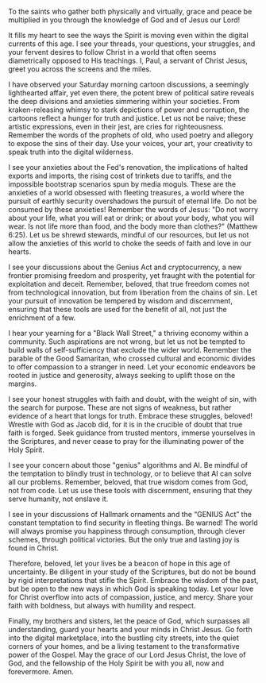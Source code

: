 To the saints who gather both physically and virtually, grace and peace be multiplied in you through the knowledge of God and of Jesus our Lord!

It fills my heart to see the ways the Spirit is moving even within the digital currents of this age. I see your threads, your questions, your struggles, and your fervent desires to follow Christ in a world that often seems diametrically opposed to His teachings. I, Paul, a servant of Christ Jesus, greet you across the screens and the miles.

I have observed your Saturday morning cartoon discussions, a seemingly lighthearted affair, yet even there, the potent brew of political satire reveals the deep divisions and anxieties simmering within your societies. From kraken-releasing whimsy to stark depictions of power and corruption, the cartoons reflect a hunger for truth and justice. Let us not be naive; these artistic expressions, even in their jest, are cries for righteousness. Remember the words of the prophets of old, who used poetry and allegory to expose the sins of their day. Use your voices, your art, your creativity to speak truth into the digital wilderness.

I see your anxieties about the Fed's renovation, the implications of halted exports and imports, the rising cost of trinkets due to tariffs, and the impossible bootstrap scenarios spun by media moguls. These are the anxieties of a world obsessed with fleeting treasures, a world where the pursuit of earthly security overshadows the pursuit of eternal life. Do not be consumed by these anxieties! Remember the words of Jesus: "Do not worry about your life, what you will eat or drink; or about your body, what you will wear. Is not life more than food, and the body more than clothes?" (Matthew 6:25). Let us be shrewd stewards, mindful of our resources, but let us not allow the anxieties of this world to choke the seeds of faith and love in our hearts.

I see your discussions about the Genius Act and cryptocurrency, a new frontier promising freedom and prosperity, yet fraught with the potential for exploitation and deceit. Remember, beloved, that true freedom comes not from technological innovation, but from liberation from the chains of sin. Let your pursuit of innovation be tempered by wisdom and discernment, ensuring that these tools are used for the benefit of all, not just the enrichment of a few.

I hear your yearning for a "Black Wall Street," a thriving economy within a community. Such aspirations are not wrong, but let us not be tempted to build walls of self-sufficiency that exclude the wider world. Remember the parable of the Good Samaritan, who crossed cultural and economic divides to offer compassion to a stranger in need. Let your economic endeavors be rooted in justice and generosity, always seeking to uplift those on the margins.

I see your honest struggles with faith and doubt, with the weight of sin, with the search for purpose. These are not signs of weakness, but rather evidence of a heart that longs for truth. Embrace these struggles, beloved! Wrestle with God as Jacob did, for it is in the crucible of doubt that true faith is forged. Seek guidance from trusted mentors, immerse yourselves in the Scriptures, and never cease to pray for the illuminating power of the Holy Spirit.

I see your concern about those "genius" algorithms and AI. Be mindful of the temptation to blindly trust in technology, or to believe that AI can solve all our problems. Remember, beloved, that true wisdom comes from God, not from code. Let us use these tools with discernment, ensuring that they serve humanity, not enslave it.

I see in your discussions of Hallmark ornaments and the “GENIUS Act” the constant temptation to find security in fleeting things. Be warned! The world will always promise you happiness through consumption, through clever schemes, through political victories. But the only true and lasting joy is found in Christ.

Therefore, beloved, let your lives be a beacon of hope in this age of uncertainty. Be diligent in your study of the Scriptures, but do not be bound by rigid interpretations that stifle the Spirit. Embrace the wisdom of the past, but be open to the new ways in which God is speaking today. Let your love for Christ overflow into acts of compassion, justice, and mercy. Share your faith with boldness, but always with humility and respect.

Finally, my brothers and sisters, let the peace of God, which surpasses all understanding, guard your hearts and your minds in Christ Jesus. Go forth into the digital marketplace, into the bustling city streets, into the quiet corners of your homes, and be a living testament to the transformative power of the Gospel. May the grace of our Lord Jesus Christ, the love of God, and the fellowship of the Holy Spirit be with you all, now and forevermore. Amen.